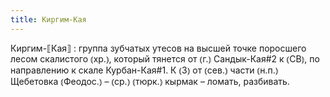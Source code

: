 ```yaml
---
title: Киргим-Кая
---
```


Киргим-⟦Кая⟧
: группа зубчатых утесов на высшей точке поросшего лесом скалистого ⦅хр.⦆, который тянется от ⦅г.⦆ Сандык-Кая#2 к ⦅СВ⦆, по направлению к скале Курбан-Кая#1. К ⦅З⦆ от ⦅сев.⦆ части ⦅н.п.⦆ Щебетовка ⦅Феодос.⦆ – ⦅ср.⦆ ⦅тюрк.⦆ кырмак – ломать, разбивать.
